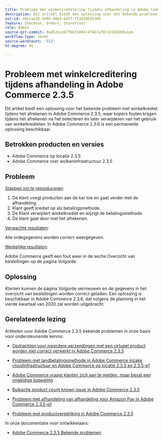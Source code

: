 ```yaml
---
title: Probleem met winkelcreditering tijdens afhandeling in Adobe Commerce 2.3.5
description: Dit artikel biedt een oplossing voor het bekende probleem met winkelkrediet tijdens het afrekenen in Adobe Commerce 2.3.5, waar kopers fouten krijgen tijdens het afrekenen na het selecteren en later verwijderen van het gebruik van winkelkredieten. In Adobe Commerce 2.3.6 is een permanente oplossing beschikbaar.
exl-id: a0cca226-4d95-40b3-bd37-f13d28591366
feature: Checkout, Orders, Storefront
role: Admin
source-git-commit: 0ad52eceb776b71604c4f467a70c13191bb9a1eb
workflow-type: tm+mt
source-wordcount: '313'
ht-degree: 0%

---
```


# Probleem met winkelcreditering tijdens afhandeling in Adobe Commerce 2.3.5

Dit artikel biedt een oplossing voor het bekende probleem met winkelkrediet tijdens het afrekenen in Adobe Commerce 2.3.5, waar kopers fouten krijgen tijdens het afrekenen na het selecteren en later verwijderen van het gebruik van winkelkredieten. In Adobe Commerce 2.3.6 is een permanente oplossing beschikbaar.

## Betrokken producten en versies

* Adobe Commerce op locatie 2.3.5
* Adobe Commerce over wolkeninfrastructuur 2.3.5

## Probleem

<u>Stappen om te reproduceren</u>:

1. De klant voegt producten aan de kar toe en gaat verder met de afhandeling.
1. Klant geeft krediet op als betalingsmethode.
1. De Klant verwijdert winkelkrediet en wijzigt de betalingsmethode.
1. De klant gaat door met het afrekenen.

<u>Verwachte resultaten</u>:

Alle ordegegevens worden correct weergegeven.

<u>Werkelijke resultaten</u>:

Adobe Commerce geeft een fout weer in de sectie Overzicht van bestellingen op de pagina Volgorde.

## Oplossing

Klanten kunnen de pagina Volgorde vernieuwen en de gegevens in het overzicht van bestellingen worden correct geladen. Een oplossing is beschikbaar in Adobe Commerce 2.3.6, dat volgens de planning in het vierde kwartaal van 2020 zal worden uitgebracht.

## Gerelateerde lezing

Artikelen voor Adobe Commerce 2.3.5 bekende problemen in onze basis voor ondersteunende kennis:

* [Opdrachten voor meerdere verzendingen met een virtueel product worden niet correct verwerkt in Adobe Commerce 2.3.5](/help/troubleshooting/miscellaneous/magento-2-3-5-known-issue-virtual-product-multi-ship-orders.md)

* [Probleem met landbetalingsmethode in Adobe Commerce inzake cloudinfrastructuur en Adobe Commerce op locatie 2.3.5 en 2.3.5-p1](/help/troubleshooting/known-issues-patches-attached/magento-2-3-5-2-3-5-p1-patch-country-payment-issue.md)

* [Adobe Commerce vraagt klanten zich aan te melden, maar bevat een ongeldige koppeling](/help/troubleshooting/known-issues-patches-attached/magento-prompts-customers-log-in-invalid-link.md)

* [Bulkactie product count known issue in Adobe Commerce 2.3.5](/help/troubleshooting/miscellaneous/bulk-action-product-count-known-issue-in-magento-2-3-5.md)

* [Probleem met afhandeling van afhandeling voor Amazon Pay in Adobe Commerce 2.3.5-p1](/help/troubleshooting/payments/patch-for-amazon-pay-checkout-issue-in-magento-2-3-5-p1.md)

* [Probleem met productvergelijking in Adobe Commerce 2.3.5](/help/troubleshooting/storefront/product-comparison-known-issue-in-magento-2-3-5.md)

In onze documentatie voor ontwikkelaars:

* [Adobe Commerce 2.3.5 Bekende problemen](https://devdocs.magento.com/guides/v2.3/release-notes/release-notes-2-3-5-commerce.html#known-issues)
